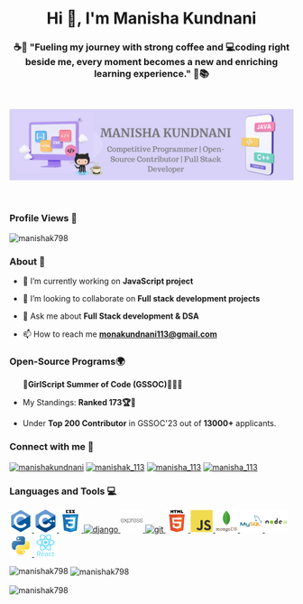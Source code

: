
<h1 align="center">Hi 👋, I'm Manisha Kundnani</h1>
<h3 align="center">☕🚀 "Fueling my journey with strong coffee and 💻coding right beside me, every moment becomes a new and enriching learning experience." 🌟📚</h3>
<br>
<p aling="center"> <img src="./github-banner1.jpg" alt="banner-image"> </p>
<br>
<h3 align="left">Profile Views &#128064</h3>
 <img src="https://komarev.com/ghpvc/?username=manishak798&label=Profile%20views&color=0e75b6&style=flat" alt="manishak798" /> 
<h3 align="left">About &#128173</h3>

-  🔭 I’m currently working on **JavaScript project**

- 👯 I’m looking to collaborate on **Full stack development projects**

- 💬 Ask me about **Full Stack development & DSA**

- 📫 How to reach me **monakundnani113@gmail.com**

<h3 align="left">Open-Source Programs🌍</h3> 
<ul>
<p>🌟<b>GirlScript Summer of Code (GSSOC)</b>🌈👩‍💻</p>
<li><p>My Standings: <b>Ranked 173🏆🚀</b></p></li>
<li><p>Under <b>Top 200 Contributor</b> in GSSOC'23 out of <b>13000+</b> applicants.</p></li>
</ul>
<h3 align="left">Connect with me &#128279</h3>
<p align="left">
<a href="www.linkedin.com/in/manisha-kundnani" target="blank"><img align="center" src="https://raw.githubusercontent.com/rahuldkjain/github-profile-readme-generator/master/src/images/icons/Social/linked-in-alt.svg" alt="manishakundnani" height="30" width="40" /></a>
<a href="https://www.codechef.com/users/manishak_113" target="blank"><img align="center" src="https://cdn.jsdelivr.net/npm/simple-icons@3.1.0/icons/codechef.svg" alt="manishak_113" height="30" width="40" /></a>
<a href="https://codeforces.com/profile/manisha_113" target="blank"><img align="center" src="https://raw.githubusercontent.com/rahuldkjain/github-profile-readme-generator/master/src/images/icons/Social/codeforces.svg" alt="manisha_113" height="30" width="40" /></a>
<a href="https://www.leetcode.com/manisha_113" target="blank"><img align="center" src="https://raw.githubusercontent.com/rahuldkjain/github-profile-readme-generator/master/src/images/icons/Social/leet-code.svg" alt="manisha_113" height="30" width="40" /></a>
</p>

<h3 align="left">Languages and Tools &#128187</h3>
<p align="left"> <a href="https://www.cprogramming.com/" target="_blank" rel="noreferrer"> <img src="https://raw.githubusercontent.com/devicons/devicon/master/icons/c/c-original.svg" alt="c" width="40" height="40"/> </a> <a href="https://www.w3schools.com/cpp/" target="_blank" rel="noreferrer"> <img src="https://raw.githubusercontent.com/devicons/devicon/master/icons/cplusplus/cplusplus-original.svg" alt="cplusplus" width="40" height="40"/> </a> <a href="https://www.w3schools.com/css/" target="_blank" rel="noreferrer"> <img src="https://raw.githubusercontent.com/devicons/devicon/master/icons/css3/css3-original-wordmark.svg" alt="css3" width="40" height="40"/> </a> <a href="https://www.djangoproject.com/" target="_blank" rel="noreferrer"> <img src="https://cdn.worldvectorlogo.com/logos/django.svg" alt="django" width="40" height="40"/> </a> <a href="https://expressjs.com" target="_blank" rel="noreferrer"> <img src="https://raw.githubusercontent.com/devicons/devicon/master/icons/express/express-original-wordmark.svg" alt="express" width="40" height="40"/> </a> <a href="https://git-scm.com/" target="_blank" rel="noreferrer"> <img src="https://www.vectorlogo.zone/logos/git-scm/git-scm-icon.svg" alt="git" width="40" height="40"/> </a> <a href="https://www.w3.org/html/" target="_blank" rel="noreferrer"> <img src="https://raw.githubusercontent.com/devicons/devicon/master/icons/html5/html5-original-wordmark.svg" alt="html5" width="40" height="40"/> </a> <a href="https://developer.mozilla.org/en-US/docs/Web/JavaScript" target="_blank" rel="noreferrer"> <img src="https://raw.githubusercontent.com/devicons/devicon/master/icons/javascript/javascript-original.svg" alt="javascript" width="40" height="40"/> </a> <a href="https://www.mongodb.com/" target="_blank" rel="noreferrer"> <img src="https://raw.githubusercontent.com/devicons/devicon/master/icons/mongodb/mongodb-original-wordmark.svg" alt="mongodb" width="40" height="40"/> </a> <a href="https://www.mysql.com/" target="_blank" rel="noreferrer"> <img src="https://raw.githubusercontent.com/devicons/devicon/master/icons/mysql/mysql-original-wordmark.svg" alt="mysql" width="40" height="40"/> </a> <a href="https://nodejs.org" target="_blank" rel="noreferrer"> <img src="https://raw.githubusercontent.com/devicons/devicon/master/icons/nodejs/nodejs-original-wordmark.svg" alt="nodejs" width="40" height="40"/> </a> <a href="https://www.python.org" target="_blank" rel="noreferrer"> <img src="https://raw.githubusercontent.com/devicons/devicon/master/icons/python/python-original.svg" alt="python" width="40" height="40"/> </a> <a href="https://reactjs.org/" target="_blank" rel="noreferrer"> <img src="https://raw.githubusercontent.com/devicons/devicon/master/icons/react/react-original-wordmark.svg" alt="react" width="40" height="40"/> </a> </p>

<p><img align="left" src="https://github-readme-stats.vercel.app/api/top-langs?username=manishak798&show_icons=true&locale=en&layout=compact" alt="manishak798" /></p>

<p>&nbsp;<img align="center" src="https://github-readme-stats.vercel.app/api?username=manishak798&show_icons=true&locale=en" alt="manishak798" /></p>

<p><img align="center" src="https://github-readme-streak-stats.herokuapp.com/?user=manishak798&" alt="manishak798" /></p>



